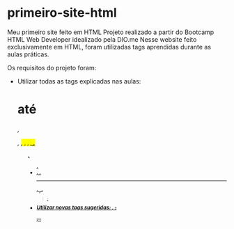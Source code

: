 # primeiro-site-html
Meu primeiro site feito em HTML
Projeto realizado a partir do Bootcamp HTML Web Developer idealizado pela DIO.me
Nesse website feito exclusivamente em HTML, foram utilizadas tags aprendidas durante as aulas práticas.

Os requisitos do projeto foram:
* Utilizar todas as tags explicadas nas aulas: <h1> até <h6>, <p>, <mark>, <small>, <i>, <u>, <strong>, <ol>, <ul>, <li>, <a>, <hr>, <sub>, <sup>, <blockquote>;
* Utilizar novas tags sugeridas: <font>, <del>, <p>, <abbr> .
